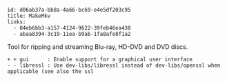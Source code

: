 ```
id: d06ab37a-bb8a-4a66-bc69-e4e5df203c95
title: MakeMkv
links:
  - 04eb6bb3-a157-4124-9622-39feb46ea438
  - abaa8394-3c19-11ea-b9ab-1fa8afe8f1a2
```

Tool for ripping and streaming Blu-ray, HD-DVD and DVD discs.

```
+ + gui      : Enable support for a graphical user interface
- - libressl : Use dev-libs/libressl instead of dev-libs/openssl when applicable (see also the ssl
```
